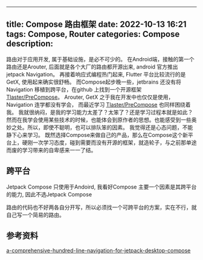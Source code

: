 
---
title: Compose 路由框架
date: 2022-10-13 16:21
tags: Compose, Router
categories: Compose
description: 
---

路由对于应用开发, 属于基础设施，是必不可少的。
在Android端，接触的第一个路由还是Arouter, 后面就是各个大厂的路由都开源出来, android 官方推出 jetpack Navigation。
再接着响应式编程热门起来, Flutter 平台比较流行的是GetX, 使用起来确实很舒畅。
而Compose起步晚一些，jetbrains 还没有将Navigation 移植到跨平台，在github 上找到一个开源框架[Tlaster/PreCompose](https://github.com/Tlaster/PreCompose)。
Arouter, GetX 之于我在开发中也仅仅是使用，Navigation 连学都没有学会， 而最近学习 [Tlaster/PreCompose](https://github.com/Tlaster/PreCompose) 也同样困绕着我。
我就很纳闷，是我的学习能力太差了？太笨了？还是学习过程本就是如此？然而在我学会使用某些技术的时候，也能体会到原作者的思想。也能感受到一些奥妙之处。所以，即使不聪明，也可以排队笨的因素。
我觉得还是心态问题，不能静下心来学习。
既然选择Compose来做自己的产品，那么在Compose这个新平台上，硬刚一次学习态度，碰到需要而没有开源的框架，就造轮子，与之前那单途而废的学习带来的自卑感来一一了结。

## 跨平台

Jetpack Compose 只使用于Andoird, 我看好Compose 主要一个因素是其跨平台的能力, 因此不选Jetpack Compose

路由的代码也不好两各自分开写，所以必须找一个可跨平台的方案，实在不行，就自己写一个简易的路由。

## 参考资料

[a-comprehensive-hundred-line-navigation-for-jetpack-desktop-compose](https://proandroiddev.com/a-comprehensive-hundred-line-navigation-for-jetpack-desktop-compose-5b723c4f256e)




